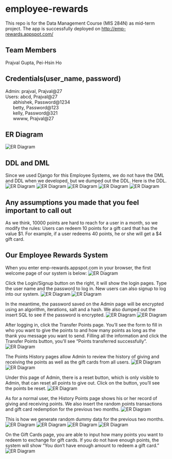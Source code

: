 # employee-rewards
This repo is for the Data Management Course (MIS 284N) as mid-term project. The app is successfully deployed on http://emp-rewards.appspot.com/

## Team Members
Prajval Gupta, Pei-Hsin Ho

## Credentials(user_name, password)
Admin: prajval, Prajval@27<br>
Users: abcd, Prajval@27 <br>
&nbsp;&nbsp;&nbsp;&nbsp;&nbsp;&nbsp;abhishek, Password@1234 <br>
&nbsp;&nbsp;&nbsp;&nbsp;&nbsp;&nbsp;betty, Password@123 <br>
&nbsp;&nbsp;&nbsp;&nbsp;&nbsp;&nbsp;kelly, Password@321 <br>
&nbsp;&nbsp;&nbsp;&nbsp;&nbsp;&nbsp;wwww, Prajval@27


## ER Diagram
![ER Diagram](https://github.com/prajvalgupta/employee-rewards/blob/master/READMEimg/ERdiagram.png)

## DDL and DML
Since we used Django for this Employee Systems, we do not have the DML and DDL when we developed, but we dumped out the DDL. Here is the DDL.
![ER Diagram](https://github.com/prajvalgupta/employee-rewards/blob/master/READMEimg/auth_user.png)
![ER Diagram](https://github.com/prajvalgupta/employee-rewards/blob/master/READMEimg/giftcards.png)
![ER Diagram](https://github.com/prajvalgupta/employee-rewards/blob/master/READMEimg/monthlypoints.png)
![ER Diagram](https://github.com/prajvalgupta/employee-rewards/blob/master/READMEimg/pointtrans.png)
![ER Diagram](https://github.com/prajvalgupta/employee-rewards/blob/master/READMEimg/totalpoints.png)

## Any assumptions you made that you feel important to call out
As we think, 10000 points are hard to reach for a user in a month, so we modify the rules: Users can redeem 10 points for a gift card that has the value $1. For example, if a user redeems 40 points, he or she will get a $4 gift card.


## Our Employee Rewards System
When you enter ​emp-rewards.appspot.com​ in your browser, the first welcome page of our system is below:
![ER Diagram](https://github.com/prajvalgupta/employee-rewards/blob/master/READMEimg/index.png)

Click the Login/Signup button on the right, it will show the login pages. Type the user name and the password to log in. New users can also signup to log into our system.
![ER Diagram](https://github.com/prajvalgupta/employee-rewards/blob/master/READMEimg/login.png)
![ER Diagram](https://github.com/prajvalgupta/employee-rewards/blob/master/READMEimg/signup.png)

In the meantime, the password saved on the Admin page will be encrypted using an algorithm, iterations, salt and a hash. We also dumped out the insert SQL to see if the password is encrypted.
![ER Diagram](https://github.com/prajvalgupta/employee-rewards/blob/master/READMEimg/password.png)
![ER Diagram](https://github.com/prajvalgupta/employee-rewards/blob/master/READMEimg/password1.png)

After logging in, click the Transfer Points page. You’ll see the form to fill in who you want to give the points to and how many points as long as the thank you message you want to send. Filling all the information and click the Transfer Points button, you’ll see “Points transferred successfully”.
![ER Diagram](https://github.com/prajvalgupta/employee-rewards/blob/master/READMEimg/transfer.png)

The Points History pages allow Admin to review the history of giving and receiving the points as well as the gift cards from all users.
![ER Diagram](https://github.com/prajvalgupta/employee-rewards/blob/master/READMEimg/history1.png)
![ER Diagram](https://github.com/prajvalgupta/employee-rewards/blob/master/READMEimg/history2.png)


Under this page of Admin, there is a reset button, which is only visible to Admin, that can reset all points to give out. Click on the button, you’ll see the points be reset.
![ER Diagram](https://github.com/prajvalgupta/employee-rewards/blob/master/READMEimg/reset.png)

As for a normal user, the History Points page shows his or her record of giving and receiving points. We also insert the random points transactions and gift card redemption for the previous two months.
![ER Diagram](https://github.com/prajvalgupta/employee-rewards/blob/master/READMEimg/userhistory.png)

This is how we generate random dummy data for the previous two months.
![ER Diagram](https://github.com/prajvalgupta/employee-rewards/blob/master/READMEimg/dummy_p.png)
![ER Diagram](https://github.com/prajvalgupta/employee-rewards/blob/master/READMEimg/dummy_p1.png)
![ER Diagram](https://github.com/prajvalgupta/employee-rewards/blob/master/READMEimg/dummy_g.png)
![ER Diagram](https://github.com/prajvalgupta/employee-rewards/blob/master/READMEimg/dummy_g1.png)

On the Gift Cards page, you are able to input how many points you want to redeem to exchange for gift cards. If you do not have enough points, the system will show “You don’t have enough amount to redeem a gift card.”
![ER Diagram](https://github.com/prajvalgupta/employee-rewards/blob/master/READMEimg/gift.png)

